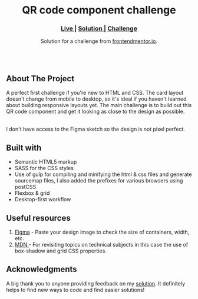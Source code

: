 <img src=""></img>


<h1 align="center">QR code component challenge</h1>

<div align="center">
  <h3>
    <a href="" color="white">
      Live
    </a>
    <span> | </span>
    <a href="">
      Solution
    </a>
   <span> | </span>
    <a href="https://www.frontendmentor.io/challenges/qr-code-component-iux_sIO_H">
      Challenge
    </a>
  </h3>
</div>
<div align="center">
   Solution for a challenge from  <a href="https://www.frontendmentor.io/" target="_blank">frontendmentor.io</a>.
</div>
<br>
<br>
<br>

## About The Project

<p>A perfect first challenge if you're new to HTML and CSS. The card layout doesn't change from mobile to desktop, so it's ideal if you haven't learned about building responsive layouts yet.
The main challenge is to build out this QR code component and get it looking as close to the design as possible.

<br>
<br> <p>I don't have access to the Figma sketch so the design is not pixel perfect.</p>




## Built with 

- Semantic HTML5 markup
- SASS for the CSS styles
- Use of gulp for compiling and minifying the html & css files and generate sourcemap files, I also added the prefixes for various browsers using postCSS
- Flexbox & grid 
- Desktop-first workflow


## Useful resources

1. <a href="https://www.figma.com/">Figma</a> - Paste your design image to check the size of containers, width, etc.
2. <a href="https://developer.mozilla.org/es/docs/Web/CSS/box-shadow">MDN </a> - For revisiting topics on technical subjects in this case the use of box-shadow and grid CSS properties.

## Acknowledgments

A big thank you to anyone providing feedback on my <a href="">solution</a>. It definitely helps to find new ways to code and find easier solutions! 